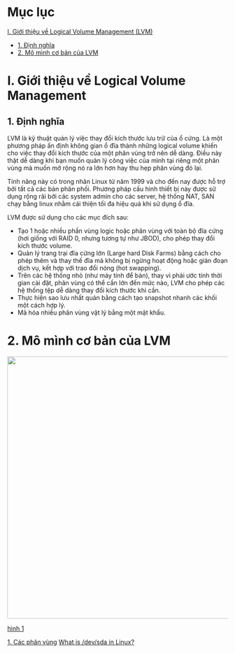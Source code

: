 # Mục lục
[I. Giới thiệu về Logical Volume Management (LVM)](#I.GT)
 - [1. Định nghĩa](#1.DinhNghia)
 - [2. Mô mình cơ bản của LVM](#2.MoHinh)

<a name="I.GT"></a>
# I. Giới thiệu về Logical Volume Management
<a name="1.DinhNghia"></a>
## 1. Định nghĩa 
LVM là kỹ thuật quản lý việc thay đổi kích thước lưu trữ của ổ cứng. Là một phương pháp ấn định không gian ổ đĩa thành những logical volume 
khiến cho việc thay đổi kích thước của một phân vùng trở nên dễ dàng. 
Điều này thật dễ dàng khi bạn muốn quản lý công việc của mình tại riêng một phân vùng mà muốn mở rộng nó ra lớn hơn hay 
thu hẹp phân vùng đó lại.

Tính năng này có trong nhân Linux từ năm 1999 và cho đến nay được hỗ trợ bởi tất cả các bản phân phối. Phương pháp cấu hình thiết bị này được 
sử dụng rộng rãi bởi các system admin cho các server, hệ thống NAT, SAN chạy bằng linux nhằm cải thiện tối đa hiệu quả khi sử dụng ổ đĩa.

LVM được sử dụng cho các mục đích sau:
 - Tạo 1 hoặc nhiều phần vùng logic hoặc phân vùng với toàn bộ đĩa cứng (hơi giống với RAID 0, nhưng tương tự như JBOD), cho phép thay đổi kích thước volume.
 - Quản lý trang trại đĩa cứng lớn (Large hard Disk Farms) bằng cách cho phép thêm và thay thế đĩa mà không bị ngừng hoạt động hoặc gián đoạn dịch vụ, kết hợp với trao đổi nóng (hot swapping).
 - Trên các hệ thống nhỏ (như máy tính để bàn), thay vì phải ước tính thời gian cài đặt, phân vùng có thể cần lớn đến mức nào, LVM cho phép các hệ thống tệp dễ dàng thay đổi kích thước khi cần.
 - Thực hiện sao lưu nhất quán bằng cách tạo snapshot nhanh các khối một cách hợp lý.
 - Mã hóa nhiều phân vùng vật lý bằng một mật khẩu.

<a name="2.MoHinh"></a>
# 2. Mô mình cơ bản của LVM

<img src="https://user-images.githubusercontent.com/79830542/170228577-b707b33a-403b-4291-a1f8-55075079b4d7.png" width="600">



[hình 1](https://www.brainupdaters.net/ca/brief-introduction-logical-volumes-lv-concept-example-application/)

[1. Các phân vùng](https://wikimaytinh.com/partition-la-gi-phan-vung-la-gi.html)
[What is /dev/sda in Linux?](https://www.tec4tric.com/linux/dev-sda-in-linux)
